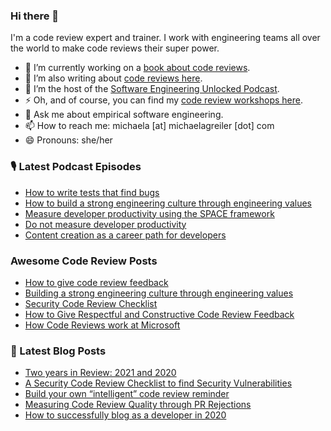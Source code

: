 ### Hi there 👋

I'm a code review expert and trainer. I work with engineering teams all over the world to make code reviews their super power.

* 🔭 I’m currently working on a [book about code reviews](https://www.michaelagreiler.com/code-review-book/ "Bring me to the Code Review Book").
* 🌱 I’m also writing about [code reviews here](https://www.michaelagreiler.com/all-posts/ "Let's read about code reviews").
* 👯 I’m the host of the [Software Engineering Unlocked Podcast](https://www.software-engineering-unlocked.com/ "Let's listen to the podcast").
* ⚡ Oh, and of course, you can find my [code review workshops here](http://awesomecodereviews.com "Bring me to the code review workshops").
* 💬 Ask me about empirical software engineering.
* 📫 How to reach me: michaela [at] michaelagreiler [dot] com 
* 😄 Pronouns: she/her


<!--
**mgreiler/mgreiler** is a ✨ _special_ ✨ repository because its `README.md` (this file) appears on your GitHub profile.

Here are some ideas to get you started:

- 🔭 I’m currently working on ...
- 🌱 I’m currently learning ...
- 👯 I’m looking to collaborate on ...
- 🤔 I’m looking for help with ...
- 💬 Ask me about ...
- 📫 How to reach me: ...
- 😄 Pronouns: ...
- ⚡ Fun fact: ...
-->


### 🎙️ Latest Podcast Episodes
<!-- PODCAST-POST-LIST:START -->
- [How to write tests that find bugs](https://www.software-engineering-unlocked.com/tests-find-bugs/?utm_source=rss&utm_medium=rss&utm_campaign=tests-find-bugs)
- [How to build a strong engineering culture through engineering values](https://www.software-engineering-unlocked.com/engineering-values/?utm_source=rss&utm_medium=rss&utm_campaign=engineering-values)
- [Measure developer productivity using the SPACE framework](https://www.software-engineering-unlocked.com/measure-developer-productivity-space/?utm_source=rss&utm_medium=rss&utm_campaign=measure-developer-productivity-space)
- [Do not measure developer productivity](https://www.software-engineering-unlocked.com/dont-measure-developer-productivity/?utm_source=rss&utm_medium=rss&utm_campaign=dont-measure-developer-productivity)
- [Content creation as a career path for developers](https://www.software-engineering-unlocked.com/content-creation-as-a-career-path/?utm_source=rss&utm_medium=rss&utm_campaign=content-creation-as-a-career-path)
<!-- PODCAST-POST-LIST:END -->

### Awesome Code Review Posts
<!-- AWESOMECODEREVIEW-LIST:START -->
- [How to give code review feedback](https://awesomecodereviews.com/code-review-feedback/)
- [Building a strong engineering culture through engineering values](https://awesomecodereviews.com/engineering-values/)
- [Security Code Review Checklist](https://awesomecodereviews.com/secure-code-review-checklist/)
- [How to Give Respectful and Constructive Code Review Feedback](https://awesomecodereviews.com/constructive-code-review-feedback/)
- [How Code Reviews work at Microsoft](https://awesomecodereviews.com/code-reviews-at-microsoft/)
<!-- AWESOMECODEREVIEW-LIST:END -->

### 📩 Latest Blog Posts
<!-- BLOG-POST-LIST:START -->
- [Two years in Review: 2021 and 2020](https://www.michaelagreiler.com/two-years-in-review-2021/?utm_source=rss&utm_medium=rss&utm_campaign=two-years-in-review-2021)
- [A Security Code Review Checklist to find Security Vulnerabilities](https://www.michaelagreiler.com/security-code-review-checklist/?utm_source=rss&utm_medium=rss&utm_campaign=security-code-review-checklist)
- [Build your own “intelligent” code review reminder](https://www.michaelagreiler.com/code-review-reminder/?utm_source=rss&utm_medium=rss&utm_campaign=code-review-reminder)
- [Measuring Code Review Quality through PR Rejections](https://www.michaelagreiler.com/rejections-as-code-review-quality-metric/?utm_source=rss&utm_medium=rss&utm_campaign=rejections-as-code-review-quality-metric)
- [How to successfully blog as a developer in 2020](https://www.michaelagreiler.com/successfully-developer-blog/?utm_source=rss&utm_medium=rss&utm_campaign=successfully-developer-blog)
<!-- BLOG-POST-LIST:END -->
